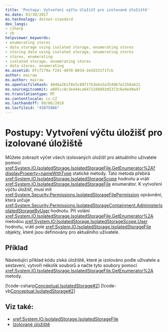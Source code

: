 ```yaml
---
title: 'Postupy: Vytvoření výčtu úložišť pro izolované úložiště'
ms.date: 03/30/2017
ms.technology: dotnet-standard
dev_langs:
- csharp
- vb
helpviewer_keywords:
- enumerating stores
- data storage using isolated storage, enumerating stores
- storing data using isolated storage, enumerating stores
- stores, enumerating
- isolated storage, enumerating stores
- data stores, enumerating
ms.assetid: 0fcf279a-f241-48f0-8034-2e3d331f1fcb
author: mairaw
ms.author: mairaw
ms.openlocfilehash: 484ba261f8e5c88f17b3eba3a354967e2350a621
ms.sourcegitcommit: a885cc8c3e444ca6471348893d5373c6e9e49a47
ms.translationtype: MT
ms.contentlocale: cs-CZ
ms.lasthandoff: 09/06/2018
ms.locfileid: "43875886"
---
```

# <a name="how-to-enumerate-stores-for-isolated-storage"></a>Postupy: Vytvoření výčtu úložišť pro izolované úložiště
Můžete zobrazit výčet všech izolovaných úložišť pro aktuálního uživatele pomocí <xref:System.IO.IsolatedStorage.IsolatedStorageFile.GetEnumerator%2A?displayProperty=nameWithType> statické metody. Tato metoda přebírá <xref:System.IO.IsolatedStorage.IsolatedStorageScope> hodnotu a vrátí <xref:System.IO.IsolatedStorage.IsolatedStorageFile> enumerátor. K vytvoření výčtu úložišť, musí mít <xref:System.Security.Permissions.IsolatedStorageFilePermission> oprávnění, která určuje <xref:System.Security.Permissions.IsolatedStorageContainment.AdministerIsolatedStorageByUser> hodnotu. Při volání <xref:System.IO.IsolatedStorage.IsolatedStorageFile.GetEnumerator%2A> metodou <xref:System.IO.IsolatedStorage.IsolatedStorageScope.User> hodnotu, vrátí pole <xref:System.IO.IsolatedStorage.IsolatedStorageFile> objekty, které jsou definovány pro aktuálního uživatele.  
  
## <a name="example"></a>Příklad  
 Následující příklad kódu získá úložiště, které je izolováno podle uživatele a sestavení, vytvoří několik souborů a načte tyto soubory pomocí <xref:System.IO.IsolatedStorage.IsolatedStorageFile.GetEnumerator%2A> metody.  
  
 [!code-csharp[Conceptual.IsolatedStorage#2](../../../samples/snippets/csharp/VS_Snippets_CLR/conceptual.isolatedstorage/cs/source2.cs#2)]
 [!code-vb[Conceptual.IsolatedStorage#2](../../../samples/snippets/visualbasic/VS_Snippets_CLR/conceptual.isolatedstorage/vb/source2.vb#2)]  
  
## <a name="see-also"></a>Viz také:

- <xref:System.IO.IsolatedStorage.IsolatedStorageFile>  
- [Izolované úložiště](../../../docs/standard/io/isolated-storage.md)
